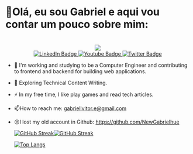 # 👋Olá, eu sou Gabriel e aqui vou contar um pouco sobre mim: <h1>
<div id="header" align="center">
  <img src="https://media.giphy.com/media/OMFfLpauGoT4c/giphy.gif"/>
</div>
<div id="badges" align ="center">
  <a href="www.linkedin.com/in/gabriellvitor">
    <img src="https://img.shields.io/badge/LinkedIn-blue?style=for-the-badge&logo=linkedin&logoColor=white" alt="LinkedIn Badge"/>
  </a>
  <a href="your-youtube-URL">
    <img src="https://img.shields.io/badge/YouTube-red?style=for-the-badge&logo=youtube&logoColor=white" alt="Youtube Badge"/>
  </a>
  <a href="your-twitter-URL">
    <img src="https://img.shields.io/badge/Twitter-blue?style=for-the-badge&logo=twitter&logoColor=white" alt="Twitter Badge"/>
  </a>
</div>

- :telescope: I'm working and studying to be a Computer Engineer  and contributing to frontend and backend for building web applications.

- :seedling: Exploring Technical Content Writing.

- :zap: In my free time, I like play games and read tech articles.

- :mailbox:How to reach me: gabriellvitor.e@gmail.com

* 😔I lost my old account in Github: <https://github.com/NewGabrielhue>
  
  [![GitHub Streak](http://github-readme-streak-stats.herokuapp.com?user=NewGabrielVi&theme=onedark&date_format=M%20j%5B%2C%20Y%5D)](https://git.io/streak-stats)[![GitHub Streak](http://github-readme-streak-stats.herokuapp.com?user=NewGabrielVi&theme=onedark&date_format=M%20j%5B%2C%20Y%5D)](https://git.io/streak-stats)

  [![Top Langs](https://github-readme-stats.vercel.app/api/top-langs/?username=NewGabrielVi&layout=compact&theme=vision-friendly-dark)](https://github.com/anuraghazra/github-readme-stats)
